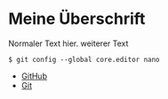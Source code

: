 # Meine Überschrift 

Normaler Text hier.
weiterer Text

	$ git config --global core.editor nano
	

- [GitHub](https://github.com/)
- [Git](https://git-scm.com/)


